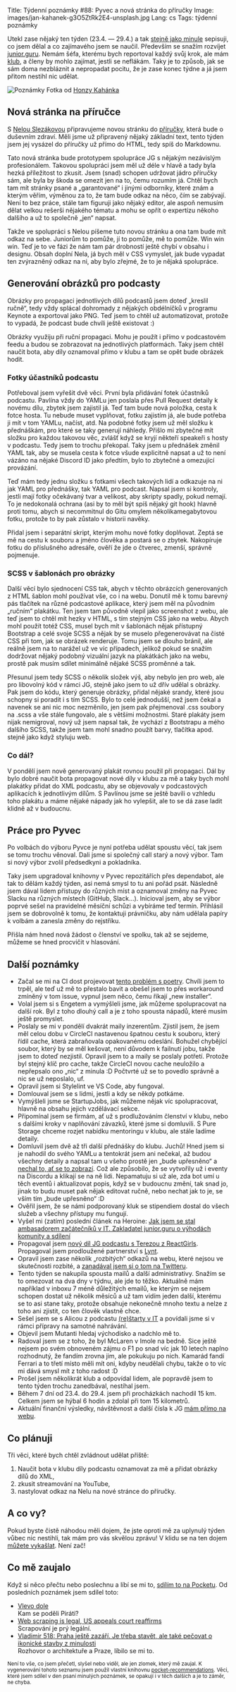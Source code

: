 Title: Týdenní poznámky #88: Pyvec a nová stránka do příručky
Image: images/jan-kahanek-g3O5ZtRk2E4-unsplash.jpg
Lang: cs
Tags: týdenní poznámky


Utekl zase nějaký ten týden (23.4. — 29.4.) a tak [stejně jako minule]({filename}2022-04-22_tydenni-poznamky-87-stipendium-clanek-prednasky.md) sepisuji, co jsem dělal a co zajímavého jsem se naučil. Především se snažím rozvíjet [junior.guru](https://junior.guru/). Nemám šéfa, kterému bych reportoval každý svůj krok, ale mám [klub](https://junior.guru/club/), a členy by mohlo zajímat, jestli se neflákám. Taky je to způsob, jak se sám doma nezbláznit a nepropadat pocitu, že je zase konec týdne a já jsem přitom nestihl nic udělat.

![Poznámky]({static}/images/jan-kahanek-g3O5ZtRk2E4-unsplash.jpg)
Fotka od [Honzy Kahánka](https://unsplash.com/@honza_kahanek)


## Nová stránka na příručce

S [Nelou Slezákovou](https://www.nelaprovazi.cz/) připravujeme novou stránku do [příručky](https://junior.guru/handbook/), která bude o duševním zdraví. Měli jsme už připravený nějaký základní text, tento týden jsem jej vysázel do příručky už přímo do HTML, tedy spíš do Markdownu.

Tato nová stránka bude prototypem spolupráce JG s nějakým nezávislým profesionálem. Takovou spolupráci jsem měl už déle v hlavě a tady byla hezká příležitost to zkusit. Jsem (snad) schopen udržovat jádro příručky sám, ale byla by škoda se omezit jen na to, čemu rozumím já. Chtěl bych tam mít stránky psané a „garantované“ i jinými odborníky, které znám a kterým věřím, výměnou za to, že tam bude odkaz na něco, čím se zabývají. Není to bez práce, stále tam figuruji jako nějaký editor, ale aspoň nemusím dělat velkou rešerši nějakého tématu a mohu se opřít o expertízu někoho dalšího a už to společně „jen“ napsat.

Takže ve spolupráci s Nelou píšeme tuto novou stránku a ona tam bude mít odkaz na sebe. Juniorům to pomůže, jí to pomůže, mě to pomůže. Win win win. Teď je to ve fázi že nám tam pár drobností ještě chybí v obsahu i designu. Obsah doplní Nela, já bych měl v CSS vymyslet, jak bude vypadat ten zvýrazněný odkaz na ni, aby bylo zřejmé, že to je nějaká spolupráce.


## Generování obrázků pro podcasty

Obrázky pro propagaci jednotlivých dílů podcastů jsem doteď „kreslil ručně“, tedy vždy splácal dohromady z nějakých obdélníčků v programu Keynote a exportoval jako PNG. Teď jsem to chtěl už automatizovat, protože to vypadá, že podcast bude chvíli ještě existovat :)

Obrázky využiju při ruční propagaci. Mohu je použít i přímo v podcastovém feedu a budou se zobrazovat na jednotlivých platformách. Taky jsem chtěl naučit bota, aby díly oznamoval přímo v klubu a tam se opět bude obrázek hodit.

### Fotky účastníků podcastu

Potřeboval jsem vyřešit dvě věci. První byla přidávání fotek účastníků podcastu. Pavlína vždy do YAMLu jen poslala přes Pull Request detaily k novému dílu, zbytek jsem zajistil já. Teď tam bude nová položka, cesta k fotce hosta. Tu nebude muset vyplňovat, fotku zajistím já, ale bude potřeba ji mít v tom YAMLu, načíst, atd. Na podobné fotky jsem už měl složku k přednáškám, pro které se taky generují náhledy. Přišlo mi zbytečné mít složku pro každou takovou věc, zvlášť když se kryjí někteří speakeři s hosty v podcastu. Tedy jsem to trochu překopal. Taky jsem u přednášek změnil YAML tak, aby se musela cesta k fotce všude explicitně napsat a už to není vázáno na nějaké Discord ID jako předtím, bylo to zbytečné a omezující provázání.

Teď mám tedy jednu složku s fotkami všech takových lidí a odkazuje na ni jak YAML pro přednášky, tak YAML pro podcast. Napsal jsem si kontroly, jestli mají fotky očekávaný tvar a velikost, aby skripty spadly, pokud nemají. To je nedokonalá ochrana (asi by to měl být spíš nějaký git hook) hlavně proti tomu, abych si necommitnul do Gitu omylem několikamegabytovou fotku, protože to by pak zůstalo v historii navěky.

Přidal jsem i separátní skript, kterým mohu nové fotky doplňovat. Zeptá se mě na cestu k souboru a jméno člověka a postará se o zbytek. Nakopíruje fotku do příslušného adresáře, ověří že jde o čtverec, zmenší, správně pojmenuje.

### SCSS v šablonách pro obrázky

Další věcí bylo sjednocení CSS tak, abych v těchto obrázcích generovaných z HTML šablon mohl používat vše, co i na webu. Donutil mě k tomu barevný pás tlačítek na různé podcastové aplikace, který jsem měl na původním „ručním“ plakátku. Ten jsem tam původně vlepil jako screenshot z webu, ale teď jsem to chtěl mít hezky v HTML, s tím stejným CSS jako na webu. Abych mohl použít totéž CSS, musel bych mít v šablonách nějak přístupný Bootstrap a celé svoje SCSS a nějak by se muselo přegenerovávat na čisté CSS při tom, jak se obrázek renderuje. Tomu jsem se dlouho bránil, ale reálně jsem na to narážel už ve víc případech, jelikož pokud se snažím dodržovat nějaký podobný vizuální jazyk na plakátkách jako na webu, prostě pak musím sdílet minimálně nějaké SCSS proměnné a tak.

Přesunul jsem tedy SCSS o několik složek výš, aby nebylo jen pro web, ale pro libovolný kód v rámci JG, stejně jako jsem to už dřív udělal s obrázky. Pak jsem do kódu, který generuje obrázky, přidal nějaké srandy, které jsou schopny si poradit i s tím SCSS. Bylo to celé jednodušší, než jsem čekal a navenek se ani nic moc nezměnilo, jen jsem pak přejmenoval .css soubory na .scss a vše stále fungovalo, ale s většími možnostmi. Staré plakáty jsem nijak nemigroval, nový už jsem napsal tak, že vychází z Bootstrapu a mého dalšího SCSS, takže jsem tam mohl snadno použít barvy, tlačítka apod. stejně jako když styluju web.

### Co dál?

V pondělí jsem nově generovaný plakát rovnou použil při propagaci. Dál by bylo dobré naučit bota propagovat nové díly v klubu za mě a taky bych mohl plakátky přidat do XML podcastu, aby se objevovaly v podcastových aplikacích k jednotlivým dílům. S Pavlínou jsme se ještě bavili o vzhledu toho plakátu a máme nějaké nápady jak ho vylepšit, ale to se dá zase ladit klidně až v budoucnu.

## Práce pro Pyvec

Po volbách do výboru Pyvce je nyní potřeba udělat spoustu věcí, tak jsem se tomu trochu věnoval. Dali jsme si společný call starý a nový výbor. Tam si nový výbor zvolil předsedkyni a pokladníka.

Taky jsem upgradoval knihovny v Pyvec repozitářích přes dependabot, ale tak to dělám každý týden, asi nemá smysl to tu ani pořád psát. Následně jsem dával lidem přístupy do různých míst a oznamoval změny na Pyvec Slacku na různých místech (GitHub, Slack…). Inicioval jsem, aby se výbor poprvé sešel na pravidelné měsíční schůzi a vybíráme teď termín. Přihlásil jsem se dobrovolně k tomu, že kontaktuji právničku, aby nám udělala papíry k volbám a zanesla změny do rejstříku.

Přišla nám hned nová žádost o členství ve spolku, tak až se sejdeme, můžeme se hned procvičit v hlasování.


## Další poznámky

- Začal se mi na CI dost projevovat [tento problém s poetry](https://github.com/python-poetry/poetry/issues/3336). Chvíli jsem to trpěl, ale teď už mě to přestalo bavit a obešel jsem to přes workaround zmíněný v tom issue, vypnul jsem něco, čemu říkají „new installer“.
- Volal jsem si s Engetem a vymýšleli jsme, jak můžeme spolupracovat na další rok. Byl z toho dlouhý call a je z toho spousta nápadů, které musím ještě promyslet.
- Poslaly se mi v pondělí dvakrát maily inzerentům. Zjistil jsem, že jsem měl celou dobu v CircleCI nastavenou špatnou cestu k souboru, který řídil cache, která zabraňovala opakovanému odeslání. Bohužel chybějící soubor, který by se měl kešovat, není důvodem k failnutí jobu, takže jsem to doteď nezjistil. Opravil jsem to a maily se poslaly potřetí. Protože byl stejný klíč pro cache, takže CircleCI novou cache neuložilo a nepřepsalo ono „nic“ z minula :D Počtvrté už se to povedlo správně a nic se už neposlalo, uf.
- Opravil jsem si Stylelint ve VS Code, aby fungoval.
- Domlouval jsem se s lidmi, jestli a kdy se někdy potkáme.
- Vymýšleli jsme se StartupJobs, jak můžeme nějak víc spolupracovat, hlavně na obsahu jejich vzdělávací sekce.
- Připomínal jsem se firmám, ať už s prodlužováním členství v klubu, nebo s dalšími kroky v naplňování závazků, které jsme si domluvili. S Pure Storage chceme rozjet nabídku mentoringu v klubu, ale stále ladíme detaily.
- Domluvil jsem dvě až tři další přednášky do klubu. Juchů! Hned jsem si je nahodil do svého YAMLu a tentokrát jsem ani nečekal, až budou všechny detaily a napsal tam u všeho prostě jen „bude upřesněno“ a [nechal to, ať se to zobrazí](https://junior.guru/events/). Což ale způsobilo, že se vytvořily už i eventy na Discordu a klikají se na ně lidi. Nepamatuju si už ale, zda bot umí u těch eventů i aktualizovat popis, když se v budoucnu změní, tak snad jo, jinak to budu muset pak nějak editovat ručně, nebo nechat jak to je, se vším tím „bude upřesněno“ :D
- Ověřil jsem, že se námi podporovaný kluk se stipendiem dostal do všech služeb a všechny přístupy mu fungují.
- Vyšel mi (zatím) poslední článek na Heroine: [Jak jsem se stal ambasadorem začátečníků v IT. Zakladatel junior.guru o výhodách komunity a sdílení](https://www.heroine.cz/zeny-it/8100-jak-jsem-se-stal-ambasadorem-zacatecniku-v-it-zakladatel-junior-guru-o-vyhodach-komunity-a-sdileni)
- Propagoval jsem [nový díl JG podcastu s Terezou z ReactGirls](https://junior.guru/podcast/). Propagoval jsem prodloužené partnerství s [Lynt](https://lynt.cz/).
- Opravil jsem zase několik „rozbitých“ odkazů na webu, které nejsou ve skutečnosti rozbité, a [zanadával jsem si o tom na Twitteru](https://twitter.com/honzajavorek/status/1518864988991102976).
- Tento týden se nakupila spousta mailů a další administrativy. Snažím se to omezovat na dva dny v týdnu, ale jde to těžko. Aktuálně mám například v inboxu 7 méně důležitých emailů, ke kterým se nejsem schopen dostat už několik měsíců a už tam vidím jeden další, kterému se to asi stane taky, protože obsahuje nekonečně mnoho textu a nelze z toho ani zjistit, co ten člověk vlastně chce.
- Sešel jsem se s Alicou z podcastu [(re)štarty v IT](https://restarty.dev) a povídali jsme si v rámci přípravy na samotné nahrávání.
- Objevil jsem Mutanti hledaj východisko a nadchlo mě to.
- Radoval jsem se z toho, že byl McLaren v Imole na bedně. Sice ještě nejsem po svém obnoveném zájmu o F1 po snad víc jak 10 letech naplno rozhodnutý, že fandím zrovna jim, ale pokukuju po nich. Kamarád fandí Ferrari a to třetí místo měli mít oni, kdyby neudělali chybu, takže o to víc mi dává smysl mít z toho radost :D
- Prošel jsem několikrát klub a odpovídal lidem, ale popravdě jsem to tento týden trochu zanedbával, nestíhal jsem.
- Během 7 dní od 23.4. do 29.4. jsem při procházkách nachodil 15 km. Celkem jsem se hýbal 6 hodin a zdolal při tom 15 kilometrů.
- Aktuální finanční výsledky, návštěvnost a další čísla k JG [mám přímo na webu](https://junior.guru/open/).


## Co plánuji

Tři věci, které bych chtěl zvládnout udělat příště:

1. Naučit bota v klubu díly podcastu oznamovat za mě a přidat obrázky dílů do XML,
2. zkusit streamování na YouTube,
3. nastylovat odkaz na Nelu na nové stránce do příručky.


## A co vy?

Pokud byste čistě náhodou měli dojem, že jste oproti mě za uplynulý týden vůbec nic nestihli, tak mám pro vás skvělou zprávu! V klidu se na ten dojem [můžete vykašlat]({filename}2020-06-04_neni-to-zavod.md). Není zač!


## Co mě zaujalo

Když si něco přečtu nebo poslechnu a líbí se mi to, [sdílím to na Pocketu](https://getpocket.com/@honzajavorek). Od posledních poznámek jsem sdílel toto:

- [Vlevo dole](https://www.seznamzpravy.cz/clanek/196984)<br>Kam se poděli Piráti?
- [Web scraping is legal, US appeals court reaffirms](https://techcrunch.com/2022/04/18/web-scraping-legal-court/)<br>Scrapování je prý legální.
- [Vladimir 518: Praha ještě zazáří. Je třeba stavět, ale také pečovat o ikonické stavby z minulosti](https://overcast.fm/+Vf9THCkSA)<br>Rozhovor o architektuře a Praze, líbilo se mi to.

<small>Není to vše, co jsem přečetl, slyšel nebo viděl, ale jen zlomek, který mě zaujal. K vygenerování tohoto seznamu jsem použil vlastní knihovnu <a href="https://pypi.org/project/pocket-recommendations/">pocket-recommendations</a>. Věci, které jsem sdílel v den psaní minulých poznámek, se opakují i v těch dalších a je to záměr, ne chyba.</small>
